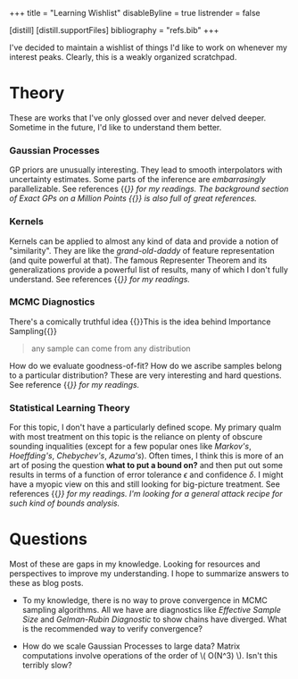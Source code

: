 +++
title = "Learning Wishlist"
disableByline = true
listrender = false

[distill]
  [distill.supportFiles]
  bibliography = "refs.bib"
+++

I've decided to maintain a wishlist of things I'd like to work on whenever my
interest peaks. Clearly, this is a weakly organized scratchpad.

# Theory

These are works that I've only glossed over and never delved deeper. Sometime
in the future, I'd like to understand them better.

### Gaussian Processes

GP priors are unusually interesting. They lead to smooth interpolators with 
uncertainty estimates. Some parts of the inference are *embarrasingly*
parallelizable. See references {{<cite bib="Rasmussen2004,Duvenaud2014,damianou2013deep">}}
for my readings. The background section of *Exact GPs on a Million Points*
{{<cite bib="2019arXiv190308114W">}} is also full of great references.

### Kernels

Kernels can be applied to almost any kind of data and provide a notion of
"similarity". They are like the *grand-old-daddy* of feature representation (and
quite powerful at that). The famous Representer Theorem and its generalizations 
provide a powerful list of results, many of which I don't fully understand. See
references {{<cite bib="scholkopf2001learning">}} for my readings.


### MCMC Diagnostics

There's a comically truthful idea {{<footnote>}}This is the idea behind 
Importance Sampling{{</footnote>}}

> any sample can come from any distribution

How do we evaluate goodness-of-fit? How do we ascribe samples belong to a
particular distribution? These are very interesting and hard questions. See
reference {{<cite bib="brooks2011handbook">}} for my readings.

### Statistical Learning Theory

For this topic, I don't have a particularly defined scope. My primary qualm with
most treatment on this topic is the reliance on plenty of obscure sounding
inqualities (except for a few popular ones like *Markov's*, 
*Hoeffding's*, *Chebychev's*, *Azuma's*). Often times, I think this is more of 
an art of posing the question **what to put a bound on?** and then put out
some results in terms of a function of error tolerance $\epsilon$
and confidence $\delta$. I might have a myopic view on this and still looking
for big-picture treatment. See references 
{{<cite bib="mohri2018foundations,shalev2014understanding">}} for my readings.
I'm looking for a general attack recipe for such kind of bounds analysis.


# Questions

Most of these are gaps in my knowledge. Looking for resources and perspectives
to improve my understanding. I hope to summarize answers to these as blog posts.

* To my knowledge, there is no way to prove convergence in MCMC sampling
  algorithms. All we have are diagnostics like *Effective Sample Size* and
  *Gelman-Rubin Diagnostic* to show chains have diverged. What is the 
  recommended way to verify convergence?

* How do we scale Gaussian Processes to large data? Matrix computations involve
  operations of the order of \\( O(N^3) \\). Isn't this terribly slow?